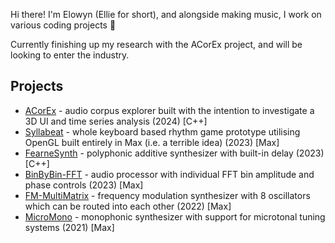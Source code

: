 Hi there! I'm Elowyn (Ellie for short), and alongside making music, I work on various coding projects 🙂

Currently finishing up my research with the ACorEx project, and will be looking to enter the industry.

## Projects
- [ACorEx](https://github.com/fearn-e/acorex) - audio corpus explorer built with the intention to investigate a 3D UI and time series analysis (2024) [C++]
- [Syllabeat](https://github.com/fearn-e/syllabeat) - whole keyboard based rhythm game prototype utilising OpenGL built entirely in Max (i.e. a terrible idea) (2023) [Max]
- [FearneSynth](https://github.com/fearn-e/fearnesynth) - polyphonic additive synthesizer with built-in delay (2023) [C++]
- [BinByBin-FFT](https://github.com/fearn-e/binbybin-fft) - audio processor with individual FFT bin amplitude and phase controls (2023) [Max]
- [FM-MultiMatrix](https://github.com/fearn-e/fm-multimatrix) - frequency modulation synthesizer with 8 oscillators which can be routed into each other (2022) [Max]
- [MicroMono](https://github.com/fearn-e/micromono) - monophonic synthesizer with support for microtonal tuning systems (2021) [Max]

<!--- 
## Contributions
- [FluCoMa](https://github.com/flucoma) fluid.voiceallocator object - 
- [FluCoMa](https://github.com/flucoma)/[HissTools](https://github.com/alexharker) various -
- [
--->
